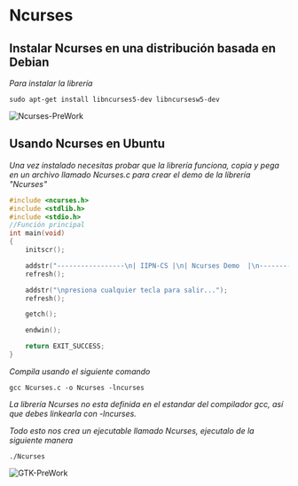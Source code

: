 # Ncurses

## Instalar Ncurses en una distribución basada en Debian

_Para instalar la librería_

```
sudo apt-get install libncurses5-dev libncursesw5-dev
```

![Ncurses-PreWork](/00.-Sources/preworkNcurses.gif)

## Usando Ncurses en Ubuntu 

_Una vez instalado necesitas probar que la librería  funciona, copia y pega en un archivo llamado Ncurses.c para crear el demo de la librería "Ncurses"_

```c
#include <ncurses.h>
#include <stdlib.h>
#include <stdio.h>
//Función principal
int main(void)
{
    initscr();

    addstr("-----------------\n| IIPN-CS |\n| Ncurses Demo  |\n-----------------\n\n");
    refresh();

    addstr("\npresiona cualquier tecla para salir...");
    refresh();

    getch();

    endwin();

    return EXIT_SUCCESS;
}
```

_Compila usando el siguiente comando_
```
gcc Ncurses.c -o Ncurses -lncurses
```

_La librería Ncurses no esta definida en el estandar del compilador gcc, así que debes linkearla con -lncurses._

_Todo esto nos crea un ejecutable llamado Ncurses, ejecutalo de la siguiente manera_

```
./Ncurses
```
![GTK-PreWork](/00.-Sources/demoNcurses.gif)

